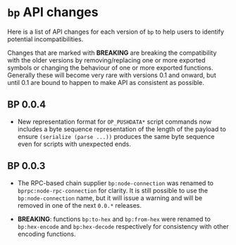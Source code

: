 # `bp` API changes

Here is a list of API changes for each version of `bp` to help users to
identify potential incompatibilities.

Changes that are marked with **BREAKING** are breaking the
compatibility with the older versions by removing/replacing one or
more exported symbols or changing the behaviour of one or more
exported functions. Generally these will become very rare with
versions 0.1 and onward, but until 0.1 are bound to happen to make API
as consistent as possible.

## BP 0.0.4

- New representation format for `OP_PUSHDATA*` script commands now
  includes a byte sequence representation of the length of the payload
  to ensure `(serialize (parse ...))` produces the same byte sequence
  even for scripts with unexpected ends.

## BP 0.0.3

- The RPC-based chain supplier `bp:node-connection` was renamed to
  `bprpc:node-rpc-connection` for clarity. It is still possible to use
  the `bp:node-connection` name, but it will issue a warning and will
  be removed in one of the next `0.0.*` releases.

- **BREAKING**: functions `bp:to-hex` and `bp:from-hex` were renamed
  to `bp:hex-encode` and `bp:hex-decode` respectively for consistency
  with other encoding functions.
